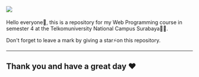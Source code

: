 <h1 align="left">
    <img src="https://readme-typing-svg.herokuapp.com/?font=Righteous&size=35&color=F7AA00&center=false&vCenter=true&width=800&height=70&duration=4000&pause=500&lines=Welcome+to+My+Repository+😁;"/>
</h1>
 
<p>Hello everyone👋, this is a repository for my Web Programming course in semester 4 at the Telkomuniversity National Campus Surabaya🧑‍💻.</p>
<p>Don't forget to leave a mark by giving a star⚡on this repository.</p>

<hr>

<h2 align="left">Thank you and have a great day ❤</h2>
